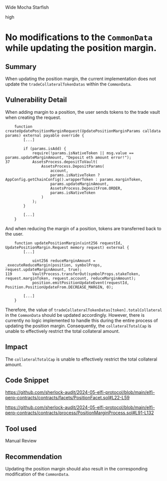 Wide Mocha Starfish

high

# No modifications to the `CommonData` while updating the position margin.

## Summary

When updating the position margin, the current implementation does not update the `tradeCollateralTokenDatas` within the `CommonData`.

## Vulnerability Detail

When adding margin to a position, the user sends tokens to the trade vault when creating the request.

```solidity
    function createUpdatePositionMarginRequest(UpdatePositionMarginParams calldata params) external payable override {
        [...]

        if (params.isAdd) {
            require(!params.isNativeToken || msg.value == params.updateMarginAmount, "Deposit eth amount error!");
37          AssetsProcess.depositToVault(
                AssetsProcess.DepositParams(
                    account,
                    params.isNativeToken ? AppConfig.getChainConfig().wrapperToken : params.marginToken,
                    params.updateMarginAmount,
                    AssetsProcess.DepositFrom.ORDER,
                    params.isNativeToken
                )
            );
        }

        [...]
    }
```

And when reducing the margin of a position, tokens are transferred back to the user.

```solidity
    function updatePositionMargin(uint256 requestId, UpdatePositionMargin.Request memory request) external {
        [...]

            uint256 reduceMarginAmount = _executeReduceMargin(position, symbolProps, request.updateMarginAmount, true);
119         VaultProcess.transferOut(symbolProps.stakeToken, request.marginToken, request.account, reduceMarginAmount);
            position.emitPositionUpdateEvent(requestId, Position.PositionUpdateFrom.DECREASE_MARGIN, 0);
        
        [...]
    }
```

Therefore, the value of `tradeCollateralTokenDatas[token].totalCollateral` in the `CommonData` should be updated accordingly. However, there is currently no logic implemented to handle this during the entire process of updating the position margin. Consequently, the `collateralTotalCap` is unable to effectively restrict the total collateral amount.

## Impact

The `collateralTotalCap` is unable to effectively restrict the total collateral amount.

## Code Snippet

https://github.com/sherlock-audit/2024-05-elfi-protocol/blob/main/elfi-perp-contracts/contracts/facets/PositionFacet.sol#L22-L59

https://github.com/sherlock-audit/2024-05-elfi-protocol/blob/main/elfi-perp-contracts/contracts/process/PositionMarginProcess.sol#L91-L132

## Tool used

Manual Review

## Recommendation

Updating the position margin should also result in the corresponding modification of the `CommonData`.